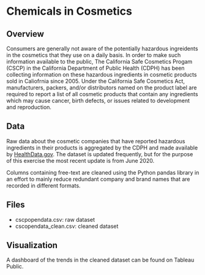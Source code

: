 # Chemicals in Cosmetics
## Overview
Consumers are generally not aware of the potentially hazardous ingreidents in the cosmetics that they use on a daily basis. In order to make such information available to the public, The California Safe Cosmetics Progam (CSCP) in the California Department of Public Health (CDPH) has been collecting information on these hazardous ingredients in cosmetic products sold in Caliofrnia since 2005. Under the California Safe Cosmetics Act, manufacturers, packers, and/or distributors named on the product label are required to report a list of all cosmetic products that contain any ingredients which may cause cancer, birth defects, or issues related to development and reproduction. 

## Data
Raw data about the cosmetic companies that have reported hazardous ingredients in their products is aggregated by the CDPH and made available by [HealthData.gov](https://healthdata.gov/dataset/chemicals-cosmetics). The dataset is updated frequently, but for the purpose of this exercise the most recent update is from June 2020.

Columns containing free-text are cleaned using the Python pandas library in an effort to mainly reduce redundant company and brand names that are recorded in different formats. 

## Files
- cscpopendata.csv: raw dataset
- cscopendata_clean.csv: cleaned dataset

## Visualization
A dashboard of the trends in the cleaned dataset can be found on Tableau Public.
